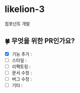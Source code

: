 # likelion-3

컴포넌트 개발
## 🍀 무엇을 위한 PR인가요?
- [x] 기능 추가 : 
- [ ] 스타일 : 
- [ ] 리팩토링 :
- [ ] 문서 수정 :
- [ ] 버그 수정 :
- [ ] 기타 : 
